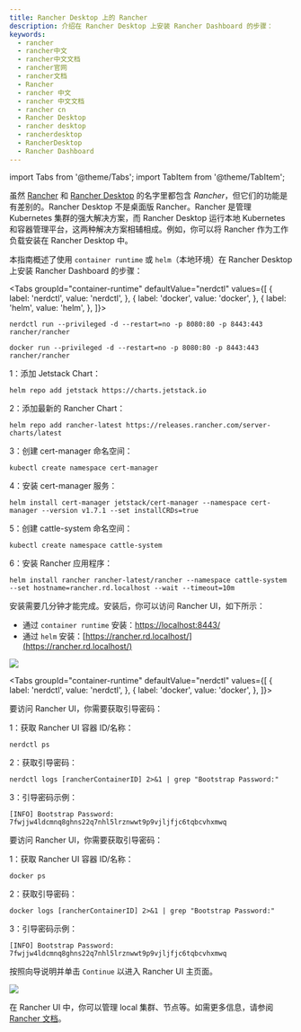 ```yaml
---
title: Rancher Desktop 上的 Rancher
description: 介绍在 Rancher Desktop 上安装 Rancher Dashboard 的步骤：
keywords:
  - rancher
  - rancher中文
  - rancher中文文档
  - rancher官网
  - rancher文档
  - Rancher
  - rancher 中文
  - rancher 中文文档
  - rancher cn
  - Rancher Desktop
  - rancher desktop
  - rancherdesktop
  - RancherDesktop
  - Rancher Dashboard
---
```


import Tabs from '@theme/Tabs';
import TabItem from '@theme/TabItem';

虽然 [Rancher](https://rancher.com/) 和 [Rancher Desktop](https://rancherdesktop.io/) 的名字里都包含 _Rancher_，但它们的功能是有差别的。Rancher Desktop 不是桌面版 Rancher。Rancher 是管理 Kubernetes 集群的强大解决方案，而 Rancher Desktop 运行本地 Kubernetes 和容器管理平台，这两种解决方案相辅相成。例如，你可以将 Rancher 作为工作负载安装在 Rancher Desktop 中。

本指南概述了使用 `container runtime` 或 `helm`（本地环境）在 Rancher Desktop 上安装 Rancher Dashboard 的步骤：

<Tabs
groupId="container-runtime"
defaultValue="nerdctl"
values={[
{ label: 'nerdctl', value: 'nerdctl', },
{ label: 'docker', value: 'docker', },
{ label: 'helm', value: 'helm', },
]}>
<TabItem value="nerdctl" default>

```console
nerdctl run --privileged -d --restart=no -p 8080:80 -p 8443:443 rancher/rancher
```

</TabItem>
  <TabItem value="docker" default>

```console
docker run --privileged -d --restart=no -p 8080:80 -p 8443:443 rancher/rancher
```

</TabItem>
  <TabItem value="helm" default>

1：添加 Jetstack Chart：
```console
helm repo add jetstack https://charts.jetstack.io
```

2：添加最新的 Rancher Chart：
```console
helm repo add rancher-latest https://releases.rancher.com/server-charts/latest
```

3：创建 cert-manager 命名空间：
```console
kubectl create namespace cert-manager
```

4：安装 cert-manager 服务：
```console
helm install cert-manager jetstack/cert-manager --namespace cert-manager --version v1.7.1 --set installCRDs=true
```

5：创建 cattle-system 命名空间：
```console
kubectl create namespace cattle-system
```

6：安装 Rancher 应用程序：
```console
helm install rancher rancher-latest/rancher --namespace cattle-system --set hostname=rancher.rd.localhost --wait --timeout=10m
```

</TabItem>
</Tabs>

安装需要几分钟才能完成。安装后，你可以访问 Rancher UI，如下所示：
* 通过 `container runtime` 安装：[https://localhost:8443/](https://localhost:8443/)
* 通过 `helm` 安装：[https://rancher.rd.localhost/](https://rancher.rd.localhost/)

![](/img/rancherdesktop/examples/rancherUiWelcomePage.png)


<Tabs
groupId="container-runtime"
defaultValue="nerdctl"
values={[
{ label: 'nerdctl', value: 'nerdctl', },
{ label: 'docker', value: 'docker', },
]}>
<TabItem value="nerdctl">

要访问 Rancher UI，你需要获取引导密码：

1：获取 Rancher UI 容器 ID/名称：
```console
nerdctl ps
```
2：获取引导密码：
```console
nerdctl logs [rancherContainerID] 2>&1 | grep "Bootstrap Password:"
```
3：引导密码示例：
```console
[INFO] Bootstrap Password: 7fwjjw4ldcmnq8ghns22q7nhl5lrznwwt9p9vjljfjc6tqbcvhxmwq
```

</TabItem>
  <TabItem value="docker">

要访问 Rancher UI，你需要获取引导密码：

1：获取 Rancher UI 容器 ID/名称：
```console
docker ps
```
2：获取引导密码：
```console
docker logs [rancherContainerID] 2>&1 | grep "Bootstrap Password:"
```
3：引导密码示例：
```console
[INFO] Bootstrap Password: 7fwjjw4ldcmnq8ghns22q7nhl5lrznwwt9p9vjljfjc6tqbcvhxmwq
```
</TabItem>
</Tabs>

按照向导说明并单击 `Continue` 以进入 Rancher UI 主页面。

![](/img/rancherdesktop/examples/rancherUiMainPage.png)

在 Rancher UI 中，你可以管理 local 集群、节点等。如需更多信息，请参阅 [Rancher 文档](https://rancher.com/docs/)。
